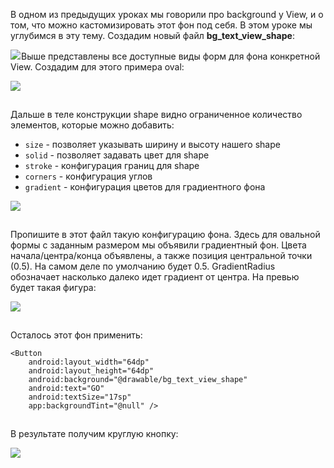 В одном из предыдущих уроках мы говорили про background у View, и о том, что можно кастомизировать этот фон под себя. В этом уроке мы углубимся в эту тему. Создадим новый файл **bg\_text\_view\_shape**:

![](https://ucarecdn.com/3858aace-d29e-42f4-9b0e-01b84560c678/)![](data:image/gif;base64,R0lGODlhAQABAPABAP///wAAACH5BAEKAAAALAAAAAABAAEAAAICRAEAOw== "Click and drag to move")Выше представлены все доступные виды форм для фона конкретной View. Создадим для этого примера oval:

![](https://ucarecdn.com/ecc34004-c7b0-4584-9966-0bf57c66970e/)

![](data:image/gif;base64,R0lGODlhAQABAPABAP///wAAACH5BAEKAAAALAAAAAABAAEAAAICRAEAOw== "Click and drag to move")

Дальше в теле конструкции shape видно ограниченное количество элементов, которые можно добавить:

* `size` - позволяет указывать ширину и высоту нашего shape
* `solid` - позволяет задавать цвет для shape
* `stroke` - конфигурация границ для shape
* `corners` - конфигурация углов
* `gradient` - конфигурация цветов для градиентного фона

![](https://ucarecdn.com/a8b72e02-0808-4941-8cbd-369e22cb192b/)

![](data:image/gif;base64,R0lGODlhAQABAPABAP///wAAACH5BAEKAAAALAAAAAABAAEAAAICRAEAOw== "Click and drag to move")

Пропишите в этот файл такую конфигурацию фона. Здесь для овальной формы с заданным размером мы объявили градиентный фон. Цвета начала/центра/конца объявлены, а также позиция центральной точки (0.5). На самом деле по умолчанию будет 0.5. GradientRadius обозначает насколько далеко идет градиент от центра.  На превью будет такая фигура:

![](https://ucarecdn.com/7a67d9ad-07b1-42f5-9e16-4b07a29ef393/)

![](data:image/gif;base64,R0lGODlhAQABAPABAP///wAAACH5BAEKAAAALAAAAAABAAEAAAICRAEAOw== "Click and drag to move")

Осталось этот фон применить:

```
<Button
    android:layout_width="64dp"
    android:layout_height="64dp"
    android:background="@drawable/bg_text_view_shape"
    android:text="GO"
    android:textSize="17sp"
    app:backgroundTint="@null" />
```

![](data:image/gif;base64,R0lGODlhAQABAPABAP///wAAACH5BAEKAAAALAAAAAABAAEAAAICRAEAOw==)![](data:image/gif;base64,R0lGODlhAQABAPABAP///wAAACH5BAEKAAAALAAAAAABAAEAAAICRAEAOw== "Click and drag to move")

В результате получим круглую кнопку:

![](https://ucarecdn.com/128ab134-b196-4a99-aa00-b5bb78ba1859/)

![](data:image/gif;base64,R0lGODlhAQABAPABAP///wAAACH5BAEKAAAALAAAAAABAAEAAAICRAEAOw== "Click and drag to move")
